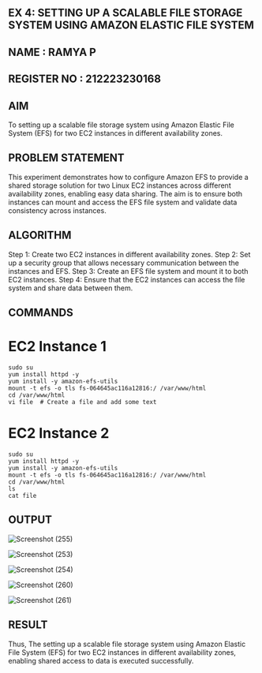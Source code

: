  ## EX 4: SETTING UP A SCALABLE FILE STORAGE SYSTEM USING AMAZON ELASTIC FILE SYSTEM
 ## NAME : RAMYA P
 
 ## REGISTER NO : 212223230168
 
 ## AIM
   To  setting up a scalable file storage system using Amazon Elastic File System (EFS) for two EC2 instances in different availability zones. 
## PROBLEM STATEMENT
   This experiment demonstrates how to configure Amazon EFS to provide a shared storage solution for two Linux EC2 instances across different availability zones, enabling easy data sharing. The aim is to ensure both instances can mount and access the EFS file system and validate data consistency across instances.

## ALGORITHM
Step 1: Create two EC2 instances in different availability zones.
Step 2: Set up a security group that allows necessary communication between the instances and EFS.
Step 3: Create an EFS file system and mount it to both EC2 instances.
Step 4: Ensure that the EC2 instances can access the file system and share data between them.

## COMMANDS
# EC2 Instance 1

```
sudo su
yum install httpd -y
yum install -y amazon-efs-utils
mount -t efs -o tls fs-064645ac116a12816:/ /var/www/html
cd /var/www/html
vi file  # Create a file and add some text

```

# EC2 Instance 2

```
sudo su
yum install httpd -y
yum install -y amazon-efs-utils
mount -t efs -o tls fs-064645ac116a12816:/ /var/www/html
cd /var/www/html
ls
cat file  
```

## OUTPUT

![Screenshot (255)](https://github.com/user-attachments/assets/1333fbc9-8a86-4aca-affb-1dc845bffaba)


![Screenshot (253)](https://github.com/user-attachments/assets/fb2d0318-e59b-477e-ad23-fa6ba751f29b)


![Screenshot (254)](https://github.com/user-attachments/assets/0b2fe73c-eb65-43ad-98c7-1cb273c47953)


![Screenshot (260)](https://github.com/user-attachments/assets/aed1a283-62d4-4c8a-8c1a-08ce43a5eb22)


![Screenshot (261)](https://github.com/user-attachments/assets/08b52adf-74b0-42d2-b6df-cd90d2527b7c)


## RESULT
Thus, The setting up a scalable file storage system using Amazon Elastic File System (EFS) for two EC2 instances in different availability zones, enabling shared access to data is executed successfully. 

  


